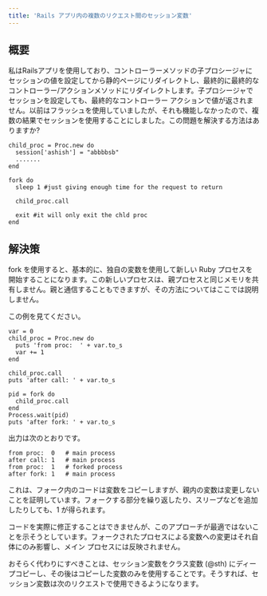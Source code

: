 ```yaml
---
title: 'Rails アプリ内の複数のリクエスト間のセッション変数'
---
```


## 概要
私はRailsアプリを使用しており、コントローラーメソッドの子プロシージャにセッションの値を設定してから静的ページにリダイレクトし、最終的に最終的なコントローラー/アクションメソッドにリダイレクトします。子プロシージャでセッションを設定しても、最終的なコントローラー アクションで値が返されません。以前はフラッシュを使用していましたが、それも機能しなかったので、複数の結果でセッションを使用することにしました。この問題を解決する方法はありますか?

```
child_proc = Proc.new do
  session['ashish'] = "abbbbsb"
  .......
end

fork do
  sleep 1 #just giving enough time for the request to return

  child_proc.call

  exit #it will only exit the chld proc
end

```
## 解決策
fork を使用すると、基本的に、独自の変数を使用して新しい Ruby プロセスを開始することになります。この新しいプロセスは、親プロセスと同じメモリを共有しません。親と通信することもできますが、その方法についてはここでは説明しません。

この例を見てください。

```
var = 0
child_proc = Proc.new do
  puts 'from proc:  ' + var.to_s
  var += 1
end

child_proc.call
puts 'after call: ' + var.to_s

pid = fork do
  child_proc.call
end
Process.wait(pid)
puts 'after fork: ' + var.to_s

```
出力は次のとおりです。

```
from proc:  0   # main process
after call: 1   # main process 
from proc:  1   # forked process
after fork: 1   # main process

```
これは、フォーク内のコードは変数をコピーしますが、親内の変数は変更しないことを証明しています。フォークする部分を繰り返したり、スリープなどを追加したりしても、1 が得られます。

コードを実際に修正することはできませんが、このアプローチが最適ではないことを示そうとしています。フォークされたプロセスによる変数への変更はそれ自体にのみ影響し、メイン プロセスには反映されません。

おそらく代わりにすべきことは、セッション変数をクラス変数 (@sth) にディープコピーし、その後はコピーした変数のみを使用することです。そうすれば、セッション変数は次のリクエストで使用できるようになります。

